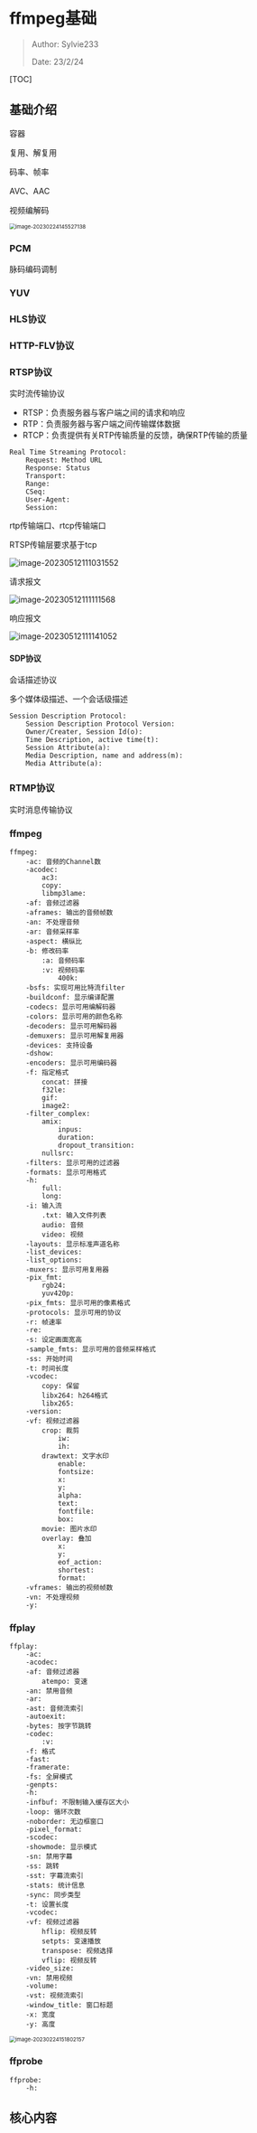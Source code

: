 # ffmpeg基础

> Author: Sylvie233
>
> Date: 23/2/24

[TOC]

## 基础介绍

容器

复用、解复用

码率、帧率

AVC、AAC



视频编解码

<img src="ffmpeg.assets/image-20230224145527138.png" alt="image-20230224145527138" style="zoom:67%;" />

### PCM

脉码编码调制

### YUV

### HLS协议

### HTTP-FLV协议

### RTSP协议

实时流传输协议

- RTSP：负责服务器与客户端之间的请求和响应
- RTP：负责服务器与客户端之间传输媒体数据
- RTCP：负责提供有关RTP传输质量的反馈，确保RTP传输的质量

```
Real Time Streaming Protocol:
	Request: Method URL
	Response: Status
	Transport:
	Range:
	CSeq:
	User-Agent:
	Session:
```



rtp传输端口、rtcp传输端口

RTSP传输层要求基于tcp

![image-20230512111031552](ffmpeg.assets/image-20230512111031552.png)

请求报文

![image-20230512111111568](ffmpeg.assets/image-20230512111111568.png)

响应报文

![image-20230512111141052](ffmpeg.assets/image-20230512111141052.png)

#### SDP协议

会话描述协议

多个媒体级描述、一个会话级描述

```
Session Description Protocol:
	Session Description Protocol Version:
	Owner/Creater, Session Id(o):
	Time Description, active time(t):
	Session Attribute(a):
	Media Description, name and address(m):
	Media Attribute(a):
```



### RTMP协议

实时消息传输协议



### ffmpeg

```
ffmpeg:
	-ac: 音频的Channel数
	-acodec:
		ac3:
		copy:
		libmp3lame:
	-af: 音频过滤器
	-aframes: 输出的音频帧数
	-an: 不处理音频
	-ar: 音频采样率
	-aspect: 横纵比
	-b: 修改码率
		:a: 音频码率
		:v: 视频码率
			400k:
	-bsfs: 实现可用比特流filter
	-buildconf: 显示编译配置
	-codecs: 显示可用编解码器
	-colors: 显示可用的颜色名称
	-decoders: 显示可用解码器
	-demuxers: 显示可用解复用器
	-devices: 支持设备
	-dshow:
	-encoders: 显示可用编码器
	-f: 指定格式
		concat: 拼接
		f32le:
		gif:
		image2:
	-filter_complex:
		amix:
			inpus:
			duration:
			dropout_transition:
		nullsrc:
	-filters: 显示可用的过滤器
	-formats: 显示可用格式
	-h:
		full:	
		long:
	-i: 输入流
		.txt: 输入文件列表
		audio: 音频
		video: 视频
	-layouts: 显示标准声道名称
	-list_devices:
	-list_options:
	-muxers: 显示可用复用器
	-pix_fmt:
		rgb24:
		yuv420p:
	-pix_fmts: 显示可用的像素格式
	-protocols: 显示可用的协议
	-r: 帧速率
	-re:
	-s: 设定画面宽高
	-sample_fmts: 显示可用的音频采样格式
	-ss: 开始时间
	-t: 时间长度
	-vcodec: 
		copy: 保留
		libx264: h264格式
		libx265:
	-version:
	-vf: 视频过滤器
		crop: 裁剪
			iw:
			ih:
		drawtext: 文字水印
			enable:
			fontsize:
			x:
			y:
			alpha:
			text:
			fontfile:
			box:
		movie: 图片水印
		overlay: 叠加
			x:
			y:
			eof_action:
			shortest:
			format:
	-vframes: 输出的视频帧数
	-vn: 不处理视频
	-y: 
```



### ffplay

```
ffplay:
	-ac:
	-acodec:
	-af: 音频过滤器
		atempo: 变速
	-an: 禁用音频
	-ar:
	-ast: 音频流索引
	-autoexit:
	-bytes: 按字节跳转
	-codec:
		:v:
	-f: 格式
	-fast:
	-framerate:
	-fs: 全屏模式
	-genpts:
	-h:
	-infbuf: 不限制输入缓存区大小
	-loop: 循环次数
	-noborder: 无边框窗口
	-pixel_format:
	-scodec:
	-showmode: 显示模式
	-sn: 禁用字幕
	-ss: 跳转
	-sst: 字幕流索引
	-stats: 统计信息
	-sync: 同步类型
    -t: 设置长度
    -vcodec:
    -vf: 视频过滤器
    	hflip: 视频反转
    	setpts: 变速播放
    	transpose: 视频选择
    	vflip: 视频反转
	-video_size:
	-vn: 禁用视频
	-volume:
	-vst: 视频流索引
	-window_title: 窗口标题
	-x: 宽度
	-y: 高度
```

<img src="ffmpeg.assets/image-20230224151802157.png" alt="image-20230224151802157" style="zoom:67%;" />





### ffprobe

```
ffprobe:
	-h:
```





## 核心内容
